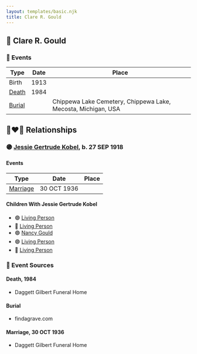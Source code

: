 ```yaml
---
layout: templates/basic.njk
title: Clare R. Gould
---
```

## 🔵 Clare R. Gould

### 📆 Events

Type | Date | Place
------ | ------ | ------
Birth | 1913 |
[Death](#event-8cb6e3e4-11bb-4dcc-85bb-fc495c593416) | 1984 |
[Burial](#event-3484cbf4-a247-41f5-b7a9-b593bafb9292) |  | Chippewa Lake Cemetery, Chippewa Lake, Mecosta, Michigan, USA

## 👩‍❤️‍👨 Relationships

### 🟣 [Jessie Gertrude Kobel](/people/9/95617946), b. 27 SEP 1918

#### Events

Type | Date | Place
------ | ------ | ------
[Marriage](#event-33871f51-2657-4f2f-b1f9-436ff91c7cd6) | 30 OCT 1936 |
#### Children With Jessie Gertrude Kobel
* 🟣 [Living Person](/people/3/33132669)
* 🔵 [Living Person](/people/5/53259826)
* 🟣 [Nancy Gould](/people/9/97367694)
* 🟣 [Living Person](/people/8/89432224)
* 🔵 [Living Person](/people/7/70072800)
### 📰 Event Sources

#### <a id="event-8cb6e3e4-11bb-4dcc-85bb-fc495c593416"></a> Death, 1984
* Daggett Gilbert Funeral Home

#### <a id="event-3484cbf4-a247-41f5-b7a9-b593bafb9292"></a> Burial
* findagrave.com

#### <a id="event-33871f51-2657-4f2f-b1f9-436ff91c7cd6"></a> Marriage, 30 OCT 1936
* Daggett Gilbert Funeral Home